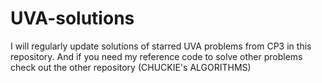 # UVA-solutions
I will regularly update solutions of starred UVA problems from CP3 in this repository.
And if you need my reference code to solve other problems check out the other repository (CHUCKIE's ALGORITHMS)
